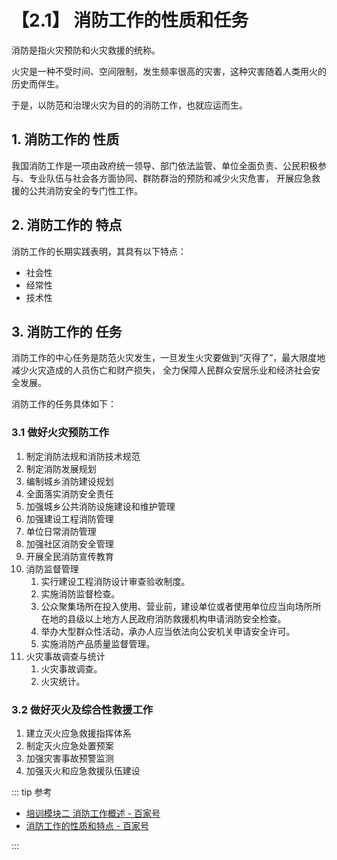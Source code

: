 # 【2.1】 消防工作的性质和任务

消防是指火灾预防和火灾救援的统称。

火灾是一种不受时间、空间限制，发生频率很高的灾害，这种灾害随着人类用火的历史而伴生。

于是，以防范和治理火灾为目的的消防工作，也就应运而生。

## 1. 消防工作的 性质

我国消防工作是一项由政府统一领导、部门依法监管、单位全面负责、公民积极参与、专业队伍与社会各方面协同、群防群治的预防和减少火灾危害，
开展应急救援的公共消防安全的专门性工作。

## 2. 消防工作的 特点

消防工作的长期实践表明，其具有以下特点：

- 社会性
- 经常性
- 技术性

## 3. 消防工作的 任务

消防工作的中心任务是防范火灾发生，一旦发生火灾要做到“灭得了”，最大限度地减少火灾造成的人员伤亡和财产损失，
全力保障人民群众安居乐业和经济社会安全发展。

消防工作的任务具体如下：

### 3.1 做好火灾预防工作

1. 制定消防法规和消防技术规范
2. 制定消防发展规划
3. 编制城乡消防建设规划
4. 全面落实消防安全责任
5. 加强城乡公共消防设施建设和维护管理
6. 加强建设工程消防管理
7. 单位日常消防管理
8. 加强社区消防安全管理
9. 开展全民消防宣传教育
10. 消防监督管理
    1. 实行建设工程消防设计审查验收制度。
    2. 实施消防监督检查。
    3. 公众聚集场所在投入使用、营业前，建设单位或者使用单位应当向场所所在地的县级以上地方人民政府消防救援机构申请消防安全检查。
    4. 举办大型群众性活动，承办人应当依法向公安机关申请安全许可。
    5. 实施消防产品质量监督管理。
11. 火灾事故调查与统计
    1. 火灾事故调查。
    2. 火灾统计。

### 3.2 做好灭火及综合性救援工作

1. 建立灭火应急救援指挥体系
2. 制定灭火应急处置预案
3. 加强灾害事故预警监测
4. 加强灭火和应急救援队伍建设

::: tip 参考

- [培训模块二 消防工作概述 - 百家号](https://baijiahao.baidu.com/s?id=1660575688602666584)
- [消防工作的性质和特点 - 百家号](https://baijiahao.baidu.com/s?id=1730414128431189687)

:::
